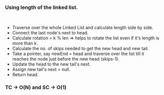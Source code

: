 ### Using length of the linked list.
​
- Traverse over the whole Linked List and calculate length side by side.
- Connect the last node's next to head.
- Calculate rotation = k % len => helps to rotate the list even if it's length is more than k.
- Calculate the no. of skips needed to get the new head and new tail.
- Take a pointer, say newEnd = head and traverse over the list till it reaches the node just before the new head (skips-1).
- Update the head to the new tail's next.
- Assign new tail's next = null.
- Return head.
​
​
### TC -> O(N) and SC -> O(1)
